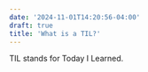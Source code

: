 ```yaml
---
date: '2024-11-01T14:20:56-04:00'
draft: true
title: 'What is a TIL?'
---
```


TIL stands for Today I Learned.
